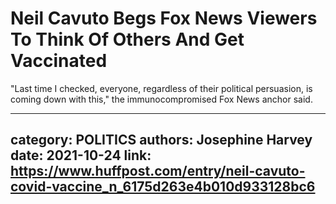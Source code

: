 # Neil Cavuto Begs Fox News Viewers To Think Of Others And Get Vaccinated

"Last time I checked, everyone, regardless of their political persuasion, is coming down with this," the immunocompromised Fox News anchor said.

---
category: POLITICS
authors: Josephine Harvey
date: 2021-10-24
link: https://www.huffpost.com/entry/neil-cavuto-covid-vaccine_n_6175d263e4b010d933128bc6
---
